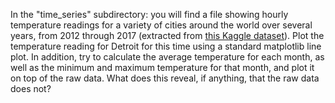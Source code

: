 In the "time_series" subdirectory: you will find a file showing hourly temperature readings for a variety of cities around the world over several years, 
from 2012 through 2017 (extracted from [this Kaggle dataset](https://www.kaggle.com/selfishgene/historical-hourly-weather-data)). Plot the temperature reading 
for Detroit for this time using a standard matplotlib line plot. In addition, try to calculate the average temperature for each month, 
as well as the minimum and maximum temperature for that month, and plot it on top of the raw data. 
What does this reveal, if anything, that the raw data does not?
